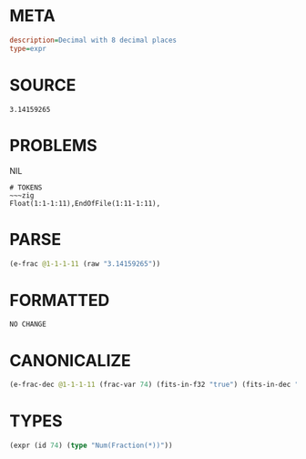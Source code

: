 # META
~~~ini
description=Decimal with 8 decimal places
type=expr
~~~
# SOURCE
~~~roc
3.14159265
~~~
# PROBLEMS
NIL

~~~
# TOKENS
~~~zig
Float(1:1-1:11),EndOfFile(1:11-1:11),
~~~
# PARSE
~~~clojure
(e-frac @1-1-1-11 (raw "3.14159265"))
~~~
# FORMATTED
~~~roc
NO CHANGE
~~~
# CANONICALIZE
~~~clojure
(e-frac-dec @1-1-1-11 (frac-var 74) (fits-in-f32 "true") (fits-in-dec "true") (value "3.14159265") (id 74))
~~~
# TYPES
~~~clojure
(expr (id 74) (type "Num(Fraction(*))"))
~~~